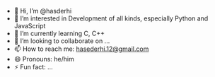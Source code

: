 - 👋 Hi, I’m @hasderhi
- 👀 I’m interested in Development of all kinds, especially Python and JavaScript
- 🌱 I’m currently learning C, C++
- 💞️ I’m looking to collaborate on ...
- 📫 How to reach me: hasederhi.12@gmail.com
- 😄 Pronouns: he/him
- ⚡ Fun fact: ...

<!---
hasderhi/hasderhi is a ✨ special ✨ repository because its `README.md` (this file) appears on your GitHub profile.
You can click the Preview link to take a look at your changes.
--->
